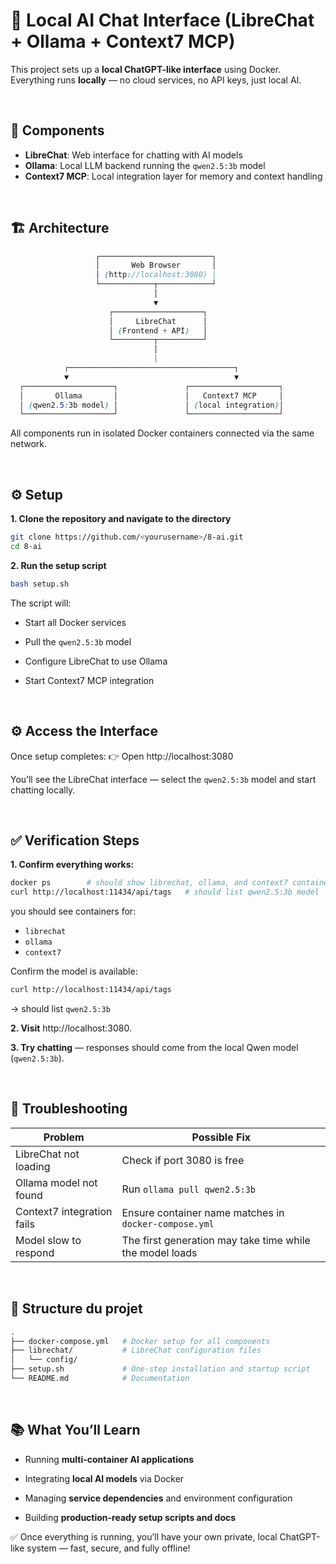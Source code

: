 # 🤖 Local AI Chat Interface (LibreChat + Ollama + Context7 MCP)

This project sets up a **local ChatGPT-like interface** using Docker. Everything runs **locally** — no cloud services, no API keys, just local AI.

&nbsp;

## 🧩 Components

- **LibreChat**: Web interface for chatting with AI models  
- **Ollama**: Local LLM backend running the `qwen2.5:3b` model  
- **Context7 MCP**: Local integration layer for memory and context handling

&nbsp;

## 🏗️ Architecture

```scss
                   ┌─────────────────────────┐
                   │       Web Browser       │
                   │ (http://localhost:3080) |
                   └────────────┬────────────┘
                                │
                                ▼
                      ┌────────────────────┐
                      │     LibreChat      │
                      │ (Frontend + API)   │
                      └─────────┬──────────┘
                                │
                                |
            ┌─────────────────────────────────────┐
            ▼                                     ▼
  ┌────────────────────┐               ┌────────────────────┐
  │       Ollama       │               │   Context7 MCP     │
  │ (qwen2.5:3b model) │               │ (local integration)│
  └────────────────────┘               └────────────────────┘
```


All components run in isolated Docker containers connected via the same network.

&nbsp;

## ⚙️ Setup

**1. Clone the repository and navigate to the directory**
```bash
git clone https://github.com/<yourusername>/8-ai.git
cd 8-ai
```

**2. Run the setup script**
```bash
bash setup.sh
```
The script will:

- Start all Docker services

- Pull the ```qwen2.5:3b``` model

- Configure LibreChat to use Ollama

- Start Context7 MCP integration

&nbsp;

## ⚙️ Access the Interface

Once setup completes:
👉 Open http://localhost:3080

You’ll see the LibreChat interface — select the `qwen2.5:3b` model and start chatting locally.

&nbsp;

## ✅ Verification Steps

**1. Confirm everything works:**

```bash
docker ps        # should show librechat, ollama, and context7 containers
curl http://localhost:11434/api/tags   # should list qwen2.5:3b model
```
you should see containers for:

- `librechat`
- `ollama`
- `context7`

Confirm the model is available:

```bash
curl http://localhost:11434/api/tags
```

→ should list `qwen2.5:3b`

**2. Visit** http://localhost:3080.

**3. Try chatting** — responses should come from the local Qwen model (`qwen2.5:3b`).

&nbsp;

## 🧩 Troubleshooting

| Problem                    | Possible Fix                                             |
| -------------------------- | -------------------------------------------------------- |
| LibreChat not loading      | Check if port 3080 is free                               |
| Ollama model not found     | Run `ollama pull qwen2.5:3b`                             |
| Context7 integration fails | Ensure container name matches in `docker-compose.yml`    |
| Model slow to respond      | The first generation may take time while the model loads |

&nbsp;

## 🧱 Structure du projet

```bash
.
├── docker-compose.yml   # Docker setup for all components
├── librechat/           # LibreChat configuration files
│   └── config/
├── setup.sh             # One-step installation and startup script
└── README.md            # Documentation
```

&nbsp;

## 📚 What You’ll Learn

- Running **multi-container AI applications**

- Integrating **local AI models** via Docker

- Managing **service dependencies** and environment configuration

- Building **production-ready setup scripts and docs**

✅ Once everything is running, you’ll have your own private, local ChatGPT-like system — fast, secure, and fully offline!
